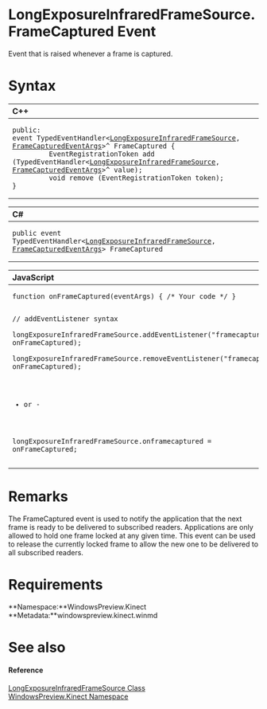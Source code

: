 LongExposureInfraredFrameSource.FrameCaptured Event  
===================================================  

Event that is raised whenever a frame is captured. <span id="syntaxSection"></span>

Syntax  
======  

<table>
<colgroup>
<col width="100%" />
</colgroup>
<thead>
<tr class="header">
<th align="left">C++</th>
</tr>
</thead>
<tbody>
<tr class="odd">
<td align="left"><pre><code>public:  
event TypedEventHandler&lt;<a href="../../LongExposureInfraredFrameS.md">LongExposureInfraredFrameSource</a>, <a href="../../FrameCapturedEventArgs_Class.md">FrameCapturedEventArgs</a>&gt;^ FrameCaptured {  
         EventRegistrationToken add (TypedEventHandler&lt;<a href="../../LongExposureInfraredFrameS.md">LongExposureInfraredFrameSource</a>, <a href="../../FrameCapturedEventArgs_Class.md">FrameCapturedEventArgs</a>&gt;^ value);  
         void remove (EventRegistrationToken token);  
}</code></pre></td>
</tr>
</tbody>
</table>

<table>
<colgroup>
<col width="100%" />
</colgroup>
<thead>
<tr class="header">
<th align="left">C#</th>
</tr>
</thead>
<tbody>
<tr class="odd">
<td align="left"><pre><code>public event TypedEventHandler&lt;<a href="../../LongExposureInfraredFrameS.md">LongExposureInfraredFrameSource</a>, <a href="../../FrameCapturedEventArgs_Class.md">FrameCapturedEventArgs</a>&gt; FrameCaptured</code></pre></td>
</tr>
</tbody>
</table>

<table>
<colgroup>
<col width="100%" />
</colgroup>
<thead>
<tr class="header">
<th align="left">JavaScript</th>
</tr>
</thead>
<tbody>
<tr class="odd">
<td align="left"><pre><code>function onFrameCaptured(eventArgs) { /* Your code */ }  

// addEventListener syntax  
longExposureInfraredFrameSource.addEventListener(&quot;framecaptured&quot;, onFrameCaptured);  
longExposureInfraredFrameSource.removeEventListener(&quot;framecaptured&quot;, onFrameCaptured);  

- or -  

longExposureInfraredFrameSource.onframecaptured = onFrameCaptured;</code></pre></td>
</tr>
</tbody>
</table>

<span id="remarks"></span>

Remarks  
=======  

The FrameCaptured event is used to notify the application that the next frame is ready to be delivered to subscribed readers. Applications are only allowed to hold one frame locked at any given time. This event can be used to release the currently locked frame to allow the new one to be delivered to all subscribed readers.  

<span id="requirements"></span>

Requirements  
============  

**Namespace:**WindowsPreview.Kinect  
**Metadata:**windowspreview.kinect.winmd  

<span id="ID4E2"></span>

See also  
========  

<span id="ID4E4"></span>
#### Reference  

[LongExposureInfraredFrameSource Class](../../LongExposureInfraredFrameS.md)  
 [WindowsPreview.Kinect Namespace](../../../Kinect.md)  



<!--Please do not edit the data in the comment block below.-->
<!--
TOCTitle : FrameCaptured Event
RLTitle : LongExposureInfraredFrameSource.FrameCaptured Event
KeywordK : FrameCaptured event
KeywordK : LongExposureInfraredFrameSource.FrameCaptured event
KeywordF : WindowsPreview.Kinect.LongExposureInfraredFrameSource.FrameCaptured
KeywordF : LongExposureInfraredFrameSource.FrameCaptured
KeywordF : FrameCaptured
KeywordF : WindowsPreview.Kinect.LongExposureInfraredFrameSource.FrameCaptured
KeywordA : E:WindowsPreview.Kinect.LongExposureInfraredFrameSource.FrameCaptured
AssetID : E:WindowsPreview.Kinect.LongExposureInfraredFrameSource.FrameCaptured
Locale : en-us
CommunityContent : 1
APIType : Managed
APILocation : windowspreview.kinect.winmd
APIName : WindowsPreview.Kinect.LongExposureInfraredFrameSource.FrameCaptured
TargetOS : Windows
TopicType : kbSyntax
DevLang : VB
DevLang : CSharp
DevLang : JavaScript
DevLang : C++
DocSet : K4Wv2
ProjType : K4Wv2Proj
Technology : Kinect for Windows
Product : Kinect for Windows SDK v2
productversion : 20
-->
